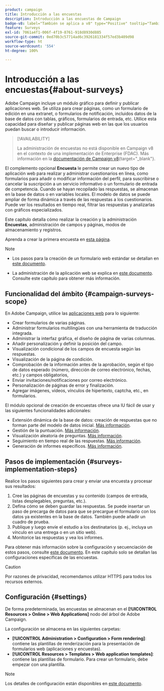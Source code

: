 ```yaml
---
product: campaign
title: Introducción a las encuestas
description: Introducción a las encuestas de Campaign
badge-v8: label="También se aplica a v8" type="Positive" tooltip="También se aplica a Campaign v8"
feature: Surveys
exl-id: 7061a4f1-006f-4f19-8761-918d8930d885
source-git-commit: 0ed70b3c57714ad6c3926181334f57ed3b409d98
workflow-type: ht
source-wordcount: '554'
ht-degree: 100%

---
```


# Introducción a las encuestas{#about-surveys}

Adobe Campaign incluye un módulo gráfico para definir y publicar aplicaciones web. Se utiliza para crear páginas, como un formulario de edición en una extranet, o formularios de notificación, incluidos datos de la base de datos con tablas, gráficos, formularios de entrada, etc. Utilice esta capacidad para diseñar y publicar páginas web en las que los usuarios puedan buscar o introducir información.

>[!AVAILABILITY]
>
>La administración de encuestas no está disponible en Campaign v8 en el contexto de una implementación de Enterprise (FDAC). Más información en la [documentación de Campaign v8](https://experienceleague.adobe.com/es/docs/campaign/campaign-v8/config/architecture/ffda/enterprise-deployment){target="_blank"}.


El complemento opcional **Encuesta** le permite crear un nuevo tipo de aplicación web para realizar y administrar cuestionarios en línea, como formularios para añadir o modificar información del perfil, para suscribirse o cancelar la suscripción a un servicio informativo o un formulario de entrada de competencia. Cuando se hayan recopilado las respuestas, se almacenan en la base de datos o en variables locales. El modelo de datos se puede ampliar de forma dinámica a través de las respuestas a los cuestionarios. Puede ver los resultados en tiempo real, filtrar las respuestas y analizarlas con gráficos especializados.

Este capítulo detalla cómo realizar la creación y la administración **Encuestas**, administración de campos y páginas, modos de almacenamiento y registros.

Aprenda a crear la primera encuesta en [esta página](getting-started-with-surveys.md).

>[!NOTE]
>
>* Los pasos para la creación de un formulario web estándar se detallan en [este documento](../../web/using/about-web-forms.md).
>
>* La administración de la aplicación web se explica en [este documento](../../web/using/about-web-applications.md). Consulte este capítulo para obtener más información.

## Funcionalidad del ámbito {#campaign-surveys-scope}

En Adobe Campaign, utilice las [aplicaciones web](../../web/using/about-web-forms.md) para lo siguiente:

* Crear formularios de varias páginas.
* Administrar formularios multilingües con una herramienta de traducción integrada.
* Administrar la interfaz gráfica, el diseño de página de varias columnas.
* Añadir personalización y definir la posición del campo.
* Visualización condicional de los campos de encuesta según las respuestas.
* Visualización de la página de condición.
* Comprobación de la información antes de la aprobación, según el tipo de datos esperado (número, dirección de correo electrónico, fechas, etc.) y campos obligatorios,
* Enviar invitaciones/notificaciones por correo electrónico.
* Personalización de páginas de error y finalización.
* Agregar imágenes, vídeos, vínculos de hipertexto, captcha, etc., en formularios.

El módulo opcional de creación de encuestas ofrece una IU fácil de usar y las siguientes funcionalidades adicionales:

* Extensión dinámica de la base de datos: creación de respuestas que no forman parte del modelo de datos inicial. [Más información](../../surveys/using/managing-answers.md#storing-collected-answers).
* Gestión de la puntuación. [Más información](../../surveys/using/managing-answers.md#score-management).
* Visualización aleatoria de preguntas. [Más información](../../surveys/using/building-a-survey.md#adding-questions).
* Seguimiento en tiempo real de las respuestas. [Más información](../../surveys/using/publish-track-and-use-collected-data.md#response-tracking).
* Generación de informes específicos. [Más información](../../surveys/using/publish-track-and-use-collected-data.md#reports-on-surveys).


## Pasos de implementación {#surveys-implementation-steps}

Realice los pasos siguientes para crear y enviar una encuesta y procesar sus resultados:

1. Cree las páginas de encuestas y su contenido (campos de entrada, listas desplegables, preguntas, etc.).
1. Defina cómo se deben guardar las respuestas. Se puede insertar un paso de precarga de datos para que se precargue el formulario con los datos ya existentes en la base de datos. También puede añadir un cuadro de prueba.
1. Publique y luego envíe el estudio a los destinatarios (p. ej., incluya un vínculo en una entrega o en un sitio web).
1. Monitorice las respuestas y vea los informes.

Para obtener más información sobre la configuración y secuenciación de estos pasos, consulte [este documento](../../web/using/about-web-forms.md). En este capítulo solo se detallan las configuraciones específicas de las encuestas.

>[!CAUTION]
>
>Por razones de privacidad, recomendamos utilizar HTTPS para todos los recursos externos.

## Configuración {#settings}

De forma predeterminada, las encuestas se almacenan en el **[!UICONTROL Resources > Online > Web Applications]** nodo del árbol de Adobe Campaign.

La configuración se almacena en las siguientes carpetas:

* **[!UICONTROL Administration > Configuration > Form rendering]**: contiene las plantillas de renderización para la presentación de formularios web (aplicaciones y encuestas).
* **[!UICONTROL Resources > Templates > Web application templates]**: contiene las plantillas de formulario. Para crear un formulario, debe empezar con una plantilla.

>[!NOTE]
>
>Los detalles de configuración están disponibles en [este documento](../../web/using/about-web-forms.md).
